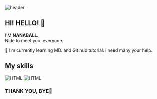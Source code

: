 ![header](https://capsule-render.vercel.app/api?type=shark&color=auto&height=300&section=header&text=I%20AM..&fontSize=50)

## HI! HELLO! 👋
I'M <b>NANABALL.</b><br/>
Nide to meet you. everyone. 

🌱 I’m currently learning MD. and Git hub tutorial.
i need many your help. 


## My skills

![HTML](https://img.shields.io/badge/HTML-E34F26)
![HTML](https://img.shields.io/badge/CSS-1572B6)



### THANK YOU, BYE🤗

<!-- ### Hi there 👋 -->

<!--
**nanaball/nanaball** is a ✨ _special_ ✨ repository because its `README.md` (this file) appears on your GitHub profile.

Here are some ideas to get you started:

- 🔭 I’m currently working on ...
- 🌱 I’m currently learning ...
- 👯 I’m looking to collaborate on ...
- 🤔 I’m looking for help with ...
- 💬 Ask me about ...
- 📫 How to reach me: ...
- 😄 Pronouns: ...
- ⚡ Fun fact: ...
-->
